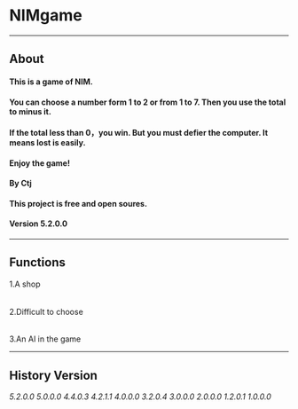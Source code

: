 # NIMgame
- - - -
## About
#### This is a game of NIM.
#### You can choose a number form 1 to 2 or from 1 to 7. Then you use the total to minus it.
#### If the total less than 0，you win. But you must defier the computer. It means lost is easily.
#### Enjoy the game!
#### By Ctj
#### This project is free and open soures.
#### Version 5.2.0.0
- - - -
## Functions
1.A shop
######
2.Difficult to choose
######
3.An AI in the game
- - - -
## History Version
*5.2.0.0*
*5.0.0.0*
*4.4.0.3*
*4.2.1.1*
*4.0.0.0*
*3.2.0.4*
*3.0.0.0*
*2.0.0.0*
*1.2.0.1*
*1.0.0.0*
